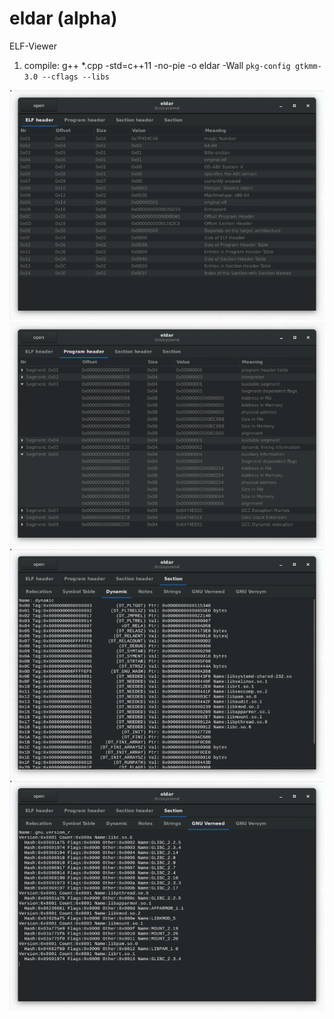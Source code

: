 # eldar (alpha)

ELF-Viewer

1. compile:
g++ *.cpp -std=c++11 -no-pie -o eldar -Wall `pkg-config gtkmm-3.0 --cflags --libs`

![alt tag](https://github.com/bitspalter/eldar/blob/master/eldar_1.png "eldar_1")
![alt tag](https://github.com/bitspalter/eldar/blob/master/eldar_2.png "eldar_2")
![alt tag](https://github.com/bitspalter/eldar/blob/master/eldar_3.png "eldar_3")
![alt tag](https://github.com/bitspalter/eldar/blob/master/eldar_4.png "eldar_4")
